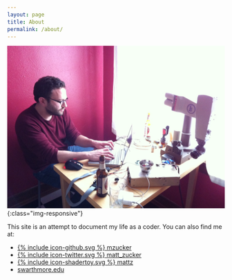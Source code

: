 ```yaml
---
layout: page
title: About
permalink: /about/
---
```


![Beer and robots pair nicely.](/images/beer-n-puma.jpg){:class="img-responsive"}

This site is an attempt to document my life as a coder. You can also find me at:

  * <a href="https://github.com/mzucker"><span class="icon">{% include icon-github.svg %}</span> mzucker</a>
  * <a href="https://twitter.com/matt_zucker"><span class="icon">{% include icon-twitter.svg %}</span> matt_zucker</a>
  * <a href="https://shadertoy.com/user/mattz"><span class="icon">{% include icon-shadertoy.svg %} mattz</span></a>
  * [swarthmore.edu](http://www.swarthmore.edu/NatSci/mzucker1/)
